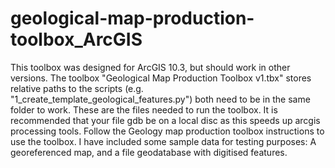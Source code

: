 # geological-map-production-toolbox_ArcGIS
This toolbox was designed for ArcGIS 10.3, but should work in other versions. The toolbox "Geological Map Production Toolbox v1.tbx" stores relative paths to the scripts (e.g. "1_create_template_geological_features.py") both need to be in the same folder to work. These are the files needed to run the toolbox.
It is recommended that your file gdb be on a local disc as this speeds up arcgis processing tools.
Follow the Geology map production toolbox instructions to use the toolbox. 
I have included some sample data for testing purposes: A georeferenced map, and a file geodatabase with digitised features. 
